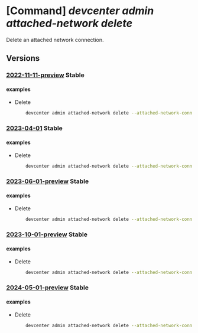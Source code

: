 # [Command] _devcenter admin attached-network delete_

Delete an attached network connection.

## Versions

### [2022-11-11-preview](/Resources/mgmt-plane/L3N1YnNjcmlwdGlvbnMve30vcmVzb3VyY2Vncm91cHMve30vcHJvdmlkZXJzL21pY3Jvc29mdC5kZXZjZW50ZXIvZGV2Y2VudGVycy97fS9hdHRhY2hlZG5ldHdvcmtzL3t9/2022-11-11-preview.xml) **Stable**

<!-- mgmt-plane /subscriptions/{}/resourcegroups/{}/providers/microsoft.devcenter/devcenters/{}/attachednetworks/{} 2022-11-11-preview -->

#### examples

- Delete
    ```bash
        devcenter admin attached-network delete --attached-network-connection-name "{attachedNetworkConnectionName}" --dev-center-name "Contoso" --resource-group "rg1"
    ```

### [2023-04-01](/Resources/mgmt-plane/L3N1YnNjcmlwdGlvbnMve30vcmVzb3VyY2Vncm91cHMve30vcHJvdmlkZXJzL21pY3Jvc29mdC5kZXZjZW50ZXIvZGV2Y2VudGVycy97fS9hdHRhY2hlZG5ldHdvcmtzL3t9/2023-04-01.xml) **Stable**

<!-- mgmt-plane /subscriptions/{}/resourcegroups/{}/providers/microsoft.devcenter/devcenters/{}/attachednetworks/{} 2023-04-01 -->

#### examples

- Delete
    ```bash
        devcenter admin attached-network delete --attached-network-connection-name "network-uswest3" --dev-center-name "Contoso" --resource-group "rg1"
    ```

### [2023-06-01-preview](/Resources/mgmt-plane/L3N1YnNjcmlwdGlvbnMve30vcmVzb3VyY2Vncm91cHMve30vcHJvdmlkZXJzL21pY3Jvc29mdC5kZXZjZW50ZXIvZGV2Y2VudGVycy97fS9hdHRhY2hlZG5ldHdvcmtzL3t9/2023-06-01-preview.xml) **Stable**

<!-- mgmt-plane /subscriptions/{}/resourcegroups/{}/providers/microsoft.devcenter/devcenters/{}/attachednetworks/{} 2023-06-01-preview -->

#### examples

- Delete
    ```bash
        devcenter admin attached-network delete --attached-network-connection-name "network-uswest3" --dev-center-name "Contoso" --resource-group "rg1"
    ```

### [2023-10-01-preview](/Resources/mgmt-plane/L3N1YnNjcmlwdGlvbnMve30vcmVzb3VyY2Vncm91cHMve30vcHJvdmlkZXJzL21pY3Jvc29mdC5kZXZjZW50ZXIvZGV2Y2VudGVycy97fS9hdHRhY2hlZG5ldHdvcmtzL3t9/2023-10-01-preview.xml) **Stable**

<!-- mgmt-plane /subscriptions/{}/resourcegroups/{}/providers/microsoft.devcenter/devcenters/{}/attachednetworks/{} 2023-10-01-preview -->

#### examples

- Delete
    ```bash
        devcenter admin attached-network delete --attached-network-connection-name "network-uswest3" --dev-center-name "Contoso" --resource-group "rg1"
    ```

### [2024-05-01-preview](/Resources/mgmt-plane/L3N1YnNjcmlwdGlvbnMve30vcmVzb3VyY2Vncm91cHMve30vcHJvdmlkZXJzL21pY3Jvc29mdC5kZXZjZW50ZXIvZGV2Y2VudGVycy97fS9hdHRhY2hlZG5ldHdvcmtzL3t9/2024-05-01-preview.xml) **Stable**

<!-- mgmt-plane /subscriptions/{}/resourcegroups/{}/providers/microsoft.devcenter/devcenters/{}/attachednetworks/{} 2024-05-01-preview -->

#### examples

- Delete
    ```bash
        devcenter admin attached-network delete --attached-network-connection-name "network-uswest3" --dev-center-name "Contoso" --resource-group "rg1"
    ```
